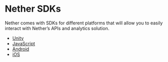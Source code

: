 # Nether SDKs

Nether comes with SDKs for different platforms that will allow you to easily interact with Nether’s APIs and analytics solution.

* [Unity](unity)
* [JavaScript](javascript)
* [Android](android)
* [iOS](iOS)